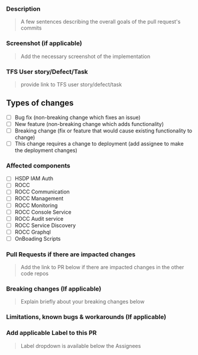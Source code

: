 ### Description
> A few sentences describing the overall goals of the pull request's commits


### Screenshot (if applicable)
>  Add the necessary screenshot of the implementation

### TFS User story/Defect/Task
> provide link to TFS user story/defect/task

## Types of changes
<!--- What types of changes does your code introduce? Put an `x` in all the boxes that apply: -->
- [ ] Bug fix (non-breaking change which fixes an issue)
- [ ] New feature (non-breaking change which adds functionality)
- [ ] Breaking change (fix or feature that would cause existing functionality to change)
- [ ] This change requires a change to deployment (add assignee to make the deployment changes)

### Affected components
<!-- Remove non-affected components from the list -->
- [ ] HSDP IAM Auth
- [ ] ROCC
- [ ] ROCC Communication
- [ ] ROCC Management 
- [ ] ROCC Monitoring
- [ ] ROCC Console Service
- [ ] ROCC Audit service
- [ ] ROCC Service Discovery
- [ ] ROCC Graphql
- [ ] OnBoading Scripts

### Pull Requests if there are  impacted changes
> Add the link to PR below if there are impacted changes in the other code repos

### Breaking changes (If applicable)
> Explain briefly about your breaking changes below

### Limitations, known bugs & workarounds (If applicable)
<!-- Limitations of the PR, known bugs and suggested workarounds -->
<!-- Feel free to delete these comment lines -->

### Add applicable Label to this PR
> Label dropdown is available below the Assignees
